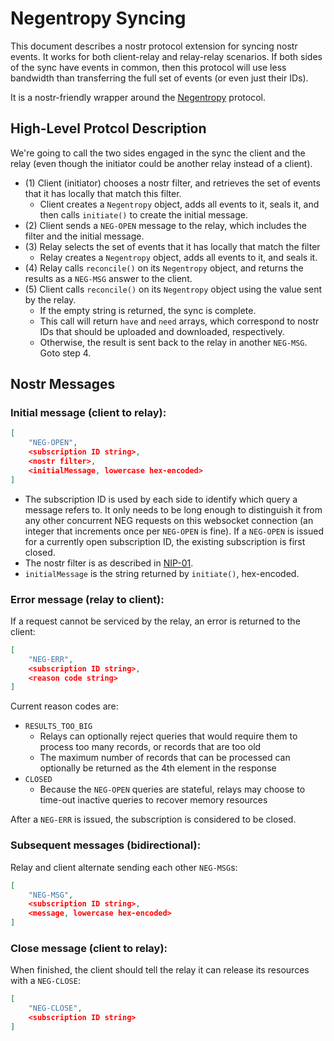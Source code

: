 # Negentropy Syncing

This document describes a nostr protocol extension for syncing nostr events. It works for both client-relay and relay-relay scenarios. If both sides of the sync have events in common, then this protocol will use less bandwidth than transferring the full set of events (or even just their IDs).

It is a nostr-friendly wrapper around the [Negentropy](https://github.com/hoytech/negentropy) protocol.

## High-Level Protcol Description

We're going to call the two sides engaged in the sync the client and the relay (even though the initiator could be another relay instead of a client).

* (1) Client (initiator) chooses a nostr filter, and retrieves the set of events that it has locally that match this filter.
  * Client creates a `Negentropy` object, adds all events to it, seals it, and then calls `initiate()` to create the initial message.
* (2) Client sends a `NEG-OPEN` message to the relay, which includes the filter and the initial message.
* (3) Relay selects the set of events that it has locally that match the filter
  * Relay creates a `Negentropy` object, adds all events to it, and seals it.
* (4) Relay calls `reconcile()` on its `Negentropy` object, and returns the results as a `NEG-MSG` answer to the client.
* (5) Client calls `reconcile()` on its `Negentropy` object using the value sent by the relay.
  * If the empty string is returned, the sync is complete.
  * This call will return `have` and `need` arrays, which correspond to nostr IDs that should be uploaded and downloaded, respectively.
  * Otherwise, the result is sent back to the relay in another `NEG-MSG`. Goto step 4.

## Nostr Messages

### Initial message (client to relay):

```json
[
    "NEG-OPEN",
    <subscription ID string>,
    <nostr filter>,
    <initialMessage, lowercase hex-encoded>
]
```

* The subscription ID is used by each side to identify which query a message refers to. It only needs to be long enough to distinguish it from any other concurrent NEG requests on this websocket connection (an integer that increments once per `NEG-OPEN` is fine). If a `NEG-OPEN` is issued for a currently open subscription ID, the existing subscription is first closed.
* The nostr filter is as described in [NIP-01](https://github.com/nostr-protocol/nips/blob/master/01.md).
* `initialMessage` is the string returned by `initiate()`, hex-encoded.

### Error message (relay to client):

If a request cannot be serviced by the relay, an error is returned to the client:

```json
[
    "NEG-ERR",
    <subscription ID string>,
    <reason code string>
]
```

Current reason codes are:

* `RESULTS_TOO_BIG`
  * Relays can optionally reject queries that would require them to process too many records, or records that are too old
  * The maximum number of records that can be processed can optionally be returned as the 4th element in the response
* `CLOSED`
  * Because the `NEG-OPEN` queries are stateful, relays may choose to time-out inactive queries to recover memory resources

After a `NEG-ERR` is issued, the subscription is considered to be closed.

### Subsequent messages (bidirectional):

Relay and client alternate sending each other `NEG-MSG`s:

```json
[
    "NEG-MSG",
    <subscription ID string>,
    <message, lowercase hex-encoded>
]
```

### Close message (client to relay):

When finished, the client should tell the relay it can release its resources with a `NEG-CLOSE`:

```json
[
    "NEG-CLOSE",
    <subscription ID string>
]
```
